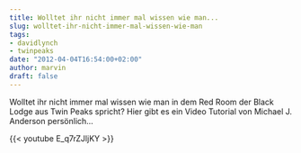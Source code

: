 ```yaml
---
title: Wolltet ihr nicht immer mal wissen wie man...
slug: wolltet-ihr-nicht-immer-mal-wissen-wie-man
tags:
- davidlynch
- twinpeaks
date: "2012-04-04T16:54:00+02:00"
author: marvin
draft: false
---
```

Wolltet ihr nicht immer mal wissen wie man in dem Red Room der Black
Lodge aus Twin Peaks spricht? Hier gibt es ein Video Tutorial von
Michael J. Anderson persönlich...

{{< youtube E_q7rZJljKY >}}